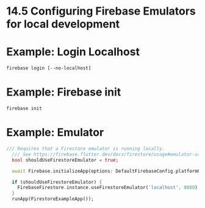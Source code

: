 # 14.5 Configuring Firebase Emulators for local development

# Example: Login Localhost

```console
firebase login [--no-localhost]

```

# Example: Firebase init

```console
firebase init

```

# Example: Emulator

```dart
/// Requires that a Firestore emulator is running locally.
  /// See https://firebase.flutter.dev/docs/firestore/usage#emulator-usage
  bool shouldUseFirestoreEmulator = true;

  await Firebase.initializeApp(options: DefaultFirebaseConfig.platformOptions);

  if (shouldUseFirestoreEmulator) {
    FirebaseFirestore.instance.useFirestoreEmulator('localhost', 8080);
  }
  runApp(FirestoreExampleApp());
```




